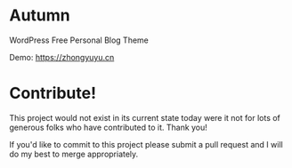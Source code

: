 # Autumn
WordPress Free Personal Blog Theme

Demo: https://zhongyuyu.cn

# Contribute!
This project would not exist in its current state today were it not for lots of generous folks who have contributed to it. Thank you!

If you'd like to commit to this project please submit a pull request and I will do my best to merge appropriately.
